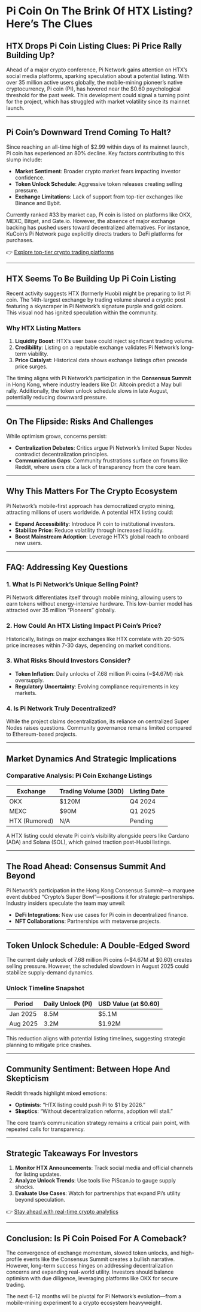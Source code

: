 # Pi Coin On The Brink Of HTX Listing? Here’s The Clues  

## HTX Drops Pi Coin Listing Clues: Pi Price Rally Building Up?  

Ahead of a major crypto conference, Pi Network gains attention on HTX’s social media platforms, sparking speculation about a potential listing. With over 35 million active users globally, the mobile-mining pioneer’s native cryptocurrency, Pi coin (PI), has hovered near the $0.60 psychological threshold for the past week. This development could signal a turning point for the project, which has struggled with market volatility since its mainnet launch.  

---

## Pi Coin’s Downward Trend Coming To Halt?  

Since reaching an all-time high of $2.99 within days of its mainnet launch, Pi coin has experienced an 80% decline. Key factors contributing to this slump include:  
- **Market Sentiment**: Broader crypto market fears impacting investor confidence.  
- **Token Unlock Schedule**: Aggressive token releases creating selling pressure.  
- **Exchange Limitations**: Lack of support from top-tier exchanges like Binance and Bybit.  

Currently ranked #33 by market cap, Pi coin is listed on platforms like OKX, MEXC, Bitget, and Gate.io. However, the absence of major exchange backing has pushed users toward decentralized alternatives. For instance, KuCoin’s Pi Network page explicitly directs traders to DeFi platforms for purchases.  

👉 [Explore top-tier crypto trading platforms](https://bit.ly/okx-bonus)  

---

## HTX Seems To Be Building Up Pi Coin Listing  

Recent activity suggests HTX (formerly Huobi) might be preparing to list Pi coin. The 14th-largest exchange by trading volume shared a cryptic post featuring a skyscraper in Pi Network’s signature purple and gold colors. This visual nod has ignited speculation within the community.  

### Why HTX Listing Matters  
1. **Liquidity Boost**: HTX’s user base could inject significant trading volume.  
2. **Credibility**: Listing on a reputable exchange validates Pi Network’s long-term viability.  
3. **Price Catalyst**: Historical data shows exchange listings often precede price surges.  

The timing aligns with Pi Network’s participation in the **Consensus Summit** in Hong Kong, where industry leaders like Dr. Altcoin predict a May bull rally. Additionally, the token unlock schedule slows in late August, potentially reducing downward pressure.  

---

## On The Flipside: Risks And Challenges  

While optimism grows, concerns persist:  
- **Centralization Debates**: Critics argue Pi Network’s limited Super Nodes contradict decentralization principles.  
- **Communication Gaps**: Community frustrations surface on forums like Reddit, where users cite a lack of transparency from the core team.  

---

## Why This Matters For The Crypto Ecosystem  

Pi Network’s mobile-first approach has democratized crypto mining, attracting millions of users worldwide. A potential HTX listing could:  
- **Expand Accessibility**: Introduce Pi coin to institutional investors.  
- **Stabilize Price**: Reduce volatility through increased liquidity.  
- **Boost Mainstream Adoption**: Leverage HTX’s global reach to onboard new users.  

---

## FAQ: Addressing Key Questions  

### 1. **What Is Pi Network’s Unique Selling Point?**  
Pi Network differentiates itself through mobile mining, allowing users to earn tokens without energy-intensive hardware. This low-barrier model has attracted over 35 million “Pioneers” globally.  

### 2. **How Could An HTX Listing Impact Pi Coin’s Price?**  
Historically, listings on major exchanges like HTX correlate with 20-50% price increases within 7-30 days, depending on market conditions.  

### 3. **What Risks Should Investors Consider?**  
- **Token Inflation**: Daily unlocks of 7.68 million Pi coins (~$4.67M) risk oversupply.  
- **Regulatory Uncertainty**: Evolving compliance requirements in key markets.  

### 4. **Is Pi Network Truly Decentralized?**  
While the project claims decentralization, its reliance on centralized Super Nodes raises questions. Community governance remains limited compared to Ethereum-based projects.  

---

## Market Dynamics And Strategic Implications  

### Comparative Analysis: Pi Coin Exchange Listings  

| Exchange       | Trading Volume (30D) | Listing Date |  
|----------------|----------------------|------------|  
| OKX            | $120M                | Q4 2024    |  
| MEXC           | $90M                 | Q1 2025    |  
| HTX (Rumored)  | N/A                  | Pending    |  

A HTX listing could elevate Pi coin’s visibility alongside peers like Cardano (ADA) and Solana (SOL), which gained traction post-Huobi listings.  

---

## The Road Ahead: Consensus Summit And Beyond  

Pi Network’s participation in the Hong Kong Consensus Summit—a marquee event dubbed “Crypto’s Super Bowl”—positions it for strategic partnerships. Industry insiders speculate the team may unveil:  
- **DeFi Integrations**: New use cases for Pi coin in decentralized finance.  
- **NFT Collaborations**: Partnerships with metaverse projects.  

---

## Token Unlock Schedule: A Double-Edged Sword  

The current daily unlock of 7.68 million Pi coins (~$4.67M at $0.60) creates selling pressure. However, the scheduled slowdown in August 2025 could stabilize supply-demand dynamics.  

### Unlock Timeline Snapshot  
| Period         | Daily Unlock (PI) | USD Value (at $0.60) |  
|----------------|-------------------|----------------------|  
| Jan 2025       | 8.5M              | $5.1M                |  
| Aug 2025       | 3.2M              | $1.92M               |  

This reduction aligns with potential listing timelines, suggesting strategic planning to mitigate price crashes.  

---

## Community Sentiment: Between Hope And Skepticism  

Reddit threads highlight mixed emotions:  
- **Optimists**: “HTX listing could push Pi to $1 by 2026.”  
- **Skeptics**: “Without decentralization reforms, adoption will stall.”  

The core team’s communication strategy remains a critical pain point, with repeated calls for transparency.  

---

## Strategic Takeaways For Investors  

1. **Monitor HTX Announcements**: Track social media and official channels for listing updates.  
2. **Analyze Unlock Trends**: Use tools like PiScan.io to gauge supply shocks.  
3. **Evaluate Use Cases**: Watch for partnerships that expand Pi’s utility beyond speculation.  

👉 [Stay ahead with real-time crypto analytics](https://bit.ly/okx-bonus)  

---

## Conclusion: Is Pi Coin Poised For A Comeback?  

The convergence of exchange momentum, slowed token unlocks, and high-profile events like the Consensus Summit creates a bullish narrative. However, long-term success hinges on addressing decentralization concerns and expanding real-world utility. Investors should balance optimism with due diligence, leveraging platforms like OKX for secure trading.  

The next 6-12 months will be pivotal for Pi Network’s evolution—from a mobile-mining experiment to a crypto ecosystem heavyweight.